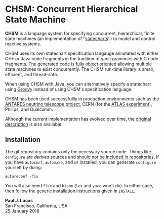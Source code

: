 # CHSM: Concurrent Hierarchical State Machine

**CHSM** is a language system
for specifying concurrent, hierarchical, finite state machines
(an implementation of
‘‘[statecharts](http://en.wikipedia.org/wiki/Statechart#Harel_statechart)’’)
to model and control reactive systems.

CHSM uses its own statechart specification langauge
annotated with either C++ or Java code fragments
in the tradition of yacc grammars with C code fragments.
The generated code is fully object oriented
allowing multiple state machines to exist concurrently.
The CHSM run-time library is small, efficient, and thread-safe.

When using CHSM with Java,
you can alternatively specify a statechart using
[Groovy](http://www.groovy-lang.org)
instead of using CHSM's specification language.

CHSM has been used successfullly in production environments
such as the
[ANTARES neutrino telescope project](http://antares.in2p3.fr/),
CERN (for the [ATLAS experiment](https://atlas.cern)),
Philips,
and
Qualcomm.

Although the current implementation has evolved over time,
the [original description](https://www.dropbox.com/s/06xf5wcsnhi0wht/pjl-chsm-thesis.pdf)
is also available.

## Installation

The git repository contains only the necessary source code.
Things like `configure` are _derived_ sources and
[should not be included in repositories](http://stackoverflow.com/a/18732931).
If you have `autoconf`, `automake`, and `m4` installed,
you can generate `configure` yourself by doing:

    autoreconf -fiv

You will also need `flex` and `bison`
(`lex` and `yacc` won't do).
In either case,
then follow the generic installation instructions given in `INSTALL`.

**Paul J. Lucas**  
San Francisco, California, USA  
25 January 2018
